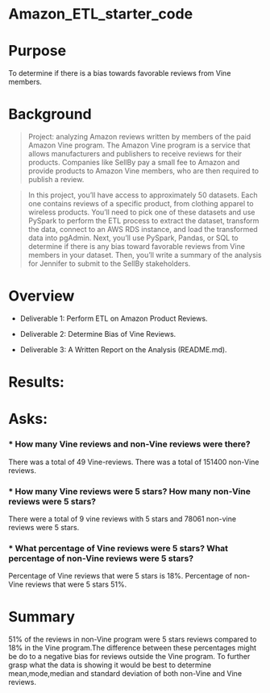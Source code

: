 # Amazon_ETL_starter_code

# Purpose
To determine if there is a bias towards favorable reviews from Vine members.

# Background
>Project: analyzing Amazon reviews written by members of the paid Amazon Vine program. The Amazon Vine program is a service that allows manufacturers and publishers to receive reviews for their products. Companies like SellBy pay a small fee to Amazon and provide products to Amazon Vine members, who are then required to publish a review.

>In this project, you’ll have access to approximately 50 datasets. Each one contains reviews of a specific product, from clothing apparel to wireless products. You’ll need to pick one of these datasets and use PySpark to perform the ETL process to extract the dataset, transform the data, connect to an AWS RDS instance, and load the transformed data into pgAdmin. Next, you’ll use PySpark, Pandas, or SQL to determine if there is any bias toward favorable reviews from Vine members in your dataset. Then, you’ll write a summary of the analysis for Jennifer to submit to the SellBy stakeholders.

# Overview
* Deliverable 1: Perform ETL on Amazon Product Reviews.

* Deliverable 2: Determine Bias of Vine Reviews.

* Deliverable 3: A Written Report on the Analysis (README.md).

# Results:
# Asks:
### * How many Vine reviews and non-Vine reviews were there?
There was a total of 49  Vine-reviews.
There was a total of 151400 non-Vine reviews.
### * How many Vine reviews were 5 stars? How many non-Vine reviews were 5 stars?
There were a total of 9 vine reviews with 5 stars and 78061 non-vine reviews were 5 stars.
### * What percentage of Vine reviews were 5 stars? What percentage of non-Vine reviews were 5 stars?
Percentage of Vine reviews that were 5 stars is 18%. Percentage of non-Vine reviews that were 5 stars 51%.

# Summary
51% of the reviews in non-Vine program were 5 stars reviews compared to 18% in the Vine program.The difference between these percentages might be do to a negative bias for reviews outside the Vine program. To further grasp what the data is showing it would be best to determine mean,mode,median and standard deviation of both non-Vine and Vine reviews.

